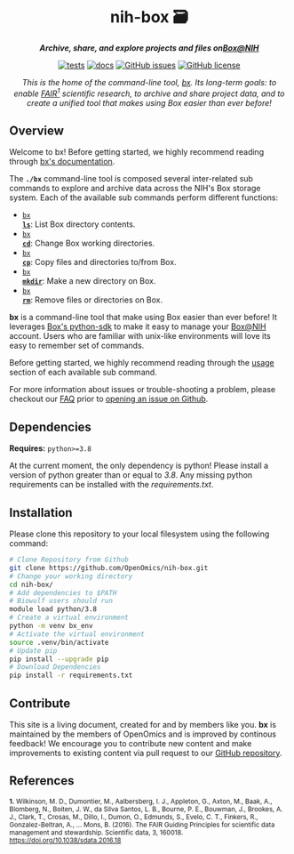<div align="center">
   
  <h1>nih-box 🗃️</h1>
  
  **_Archive, share, and explore projects and files on[Box@NIH](https://nih.box.com)_**

  [![tests](https://github.com/OpenOmics/nih-box/workflows/tests/badge.svg)](https://github.com/OpenOmics/nih-box/actions/workflows/main.yaml) [![docs](https://github.com/OpenOmics/nih-box/workflows/docs/badge.svg)](https://github.com/OpenOmics/nih-box/actions/workflows/docs.yml) [![GitHub issues](https://img.shields.io/github/issues/OpenOmics/nih-box?color=brightgreen)](https://github.com/OpenOmics/nih-box/issues)  [![GitHub license](https://img.shields.io/github/license/OpenOmics/nih-box)](https://github.com/OpenOmics/nih-box/blob/main/LICENSE) 
  

_This is the home of the command-line tool, [bx](https://github.com/OpenOmics/nih-box). Its long-term goals: to enable [FAIR<sup>1</sup>](https://www.ncbi.nlm.nih.gov/pmc/articles/PMC4792175/) scientific research, to archive and share project data, and to create a unified tool that makes using Box easier than ever before!_

</div>

## Overview
Welcome to bx! Before getting started, we highly recommend reading through [bx's documentation](https://openomics.github.io/nih-box/).

The **`./bx`** command-line tool is composed several inter-related sub commands to explore and archive data across the NIH's Box storage system. Each of the available sub commands perform different functions: 

 * [<code>bx <b>ls</b></code>](https://openomics.github.io/nih-box/usage/ls/): List Box directory contents. 
 * [<code>bx <b>cd</b></code>](https://openomics.github.io/nih-box/usage/cd/): Change Box working directories. 
 * [<code>bx <b>cp</b></code>](https://openomics.github.io/nih-box/usage/cp/): Copy files and directories to/from Box.
 * [<code>bx <b>mkdir</b></code>](https://openomics.github.io/nih-box/usage/mkdir/): Make a new directory on Box.
 * [<code>bx <b>rm</b></code>](https://openomics.github.io/nih-box/usage/rm/): Remove files or directories on Box.

**bx** is a command-line tool that make using Box easier than ever before! It leverages [Box's python-sdk](http://opensource.box.com/box-python-sdk/) to make it easy to manage your [Box@NIH](https://nih.box.com/) account. Users who are familiar with unix-like environments will love its easy to remember set of commands. 

Before getting started, we highly recommend reading through the [usage](https://openomics.github.io/nih-box/usage/ls/) section of each available sub command.

For more information about issues or trouble-shooting a problem, please checkout our [FAQ](https://openomics.github.io/nih-box/faq/questions/) prior to [opening an issue on Github](https://github.com/OpenOmics/nih-box/issues).

## Dependencies
**Requires:** `python>=3.8`  

At the current moment, the only dependency is python! Please install a version of python greater than or equal to _3.8_. Any missing python requirements can be installed with the _requirements.txt_.

## Installation
Please clone this repository to your local filesystem using the following command:
```bash
# Clone Repository from Github
git clone https://github.com/OpenOmics/nih-box.git
# Change your working directory
cd nih-box/
# Add dependencies to $PATH
# Biowulf users should run
module load python/3.8
# Create a virtual environment
python -m venv bx_env
# Activate the virtual environment
source .venv/bin/activate
# Update pip
pip install --upgrade pip
# Download Dependencies
pip install -r requirements.txt
```

## Contribute 
This site is a living document, created for and by members like you. **bx** is maintained by the members of OpenOmics and is improved by continous feedback! We encourage you to contribute new content and make improvements to existing content via pull request to our [GitHub repository](https://github.com/OpenOmics/nih-box).

## References
<sup>**1.**  Wilkinson, M. D., Dumontier, M., Aalbersberg, I. J., Appleton, G., Axton, M., Baak, A., Blomberg, N., Boiten, J. W., da Silva Santos, L. B., Bourne, P. E., Bouwman, J., Brookes, A. J., Clark, T., Crosas, M., Dillo, I., Dumon, O., Edmunds, S., Evelo, C. T., Finkers, R., Gonzalez-Beltran, A., … Mons, B. (2016). The FAIR Guiding Principles for scientific data management and stewardship. Scientific data, 3, 160018. https://doi.org/10.1038/sdata.2016.18</sup>  
